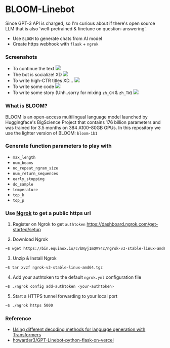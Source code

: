 # BLOOM-Linebot
Since GPT-3 API is charged, so I'm curious about if there's open source LLM that is also 'well-pretrained & finetune on question-answering'. 

- Use `BLOOM` to generate chats from AI model
- Create https webhook with `flask` + `ngrok`

### Screenshots
- To continue the text
![](https://i.imgur.com/8ZyInSG.png)
- The bot is socialize! XD
![](https://i.imgur.com/UcEwmiS.png)
- To write high-CTR titles XD...
![](https://i.imgur.com/o5jGQEO.png)
- To write some code
![](https://i.imgur.com/OGYtzzK.png)
- To write some story (Uhh..sorry for mixing `zh_CN` & `zh_TW`)
![](https://i.imgur.com/0La3zYX.png)


### What is BLOOM?
BLOOM is an open-access multilingual language model launched by Huggingface's BigScience Project that contains 176 billion parameters and was trained for 3.5 months on 384 A100–80GB GPUs. 
In this repository we use the lighter version of BLOOM: `bloom-1b1`

### Generate function parameters to play with

- `max_length`
- `num_beams`
- `no_repeat_ngram_size`
- `num_return_sequences`
- `early_stopping`
- `do_sample`
- `temperature`
- `top_k`
- `top_p`

### Use [Ngrok](https://ngrok.com/download) to get a public https url

1. Register on Ngrok to get `authtoken`
https://dashboard.ngrok.com/get-started/setup

2. Download Ngrok
```bash
~$ wget https://bin.equinox.io/c/bNyj1mQVY4c/ngrok-v3-stable-linux-amd64.tgz
```

3. Unzip & Install Ngrok
```bash
~$ tar xvzf ngrok-v3-stable-linux-amd64.tgz
```

4. Add your authtoken to the default `ngrok.yml` configuration file
```bash
~$ ./ngrok config add-authtoken <your-authtoken>
```

5. Start a HTTPS tunnel forwarding to your local port
```bash
~$ ./ngrok https 5000
```

### Reference
- [Using different decoding methods for language generation with Transformers](https://huggingface.co/blog/how-to-generate)
- [howarder3/GPT-Linebot-python-flask-on-vercel](https://github.com/howarder3/GPT-Linebot-python-flask-on-vercel)

